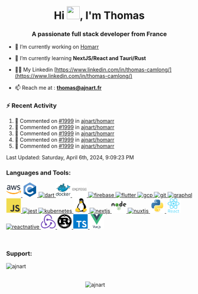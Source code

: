 <h1 align="center">Hi <img height="35px" src="https://raw.githubusercontent.com/MartinHeinz/MartinHeinz/master/wave.gif" width="35px"/>, I'm Thomas</h1>
<h3 align="center">A passionate full stack developer from France</h3>

- 🦞 I’m currently working on [Homarr](https://github.com/ajnart/homarr)

- 🌱 I’m currently learning **NextJS/React and Tauri/Rust**

- 👨‍💻 My Linkedin [https://www.linkedin.com/in/thomas-camlong/](https://www.linkedin.com/in/thomas-camlong/)

- 📫 Reach me at : **thomas@ajnart.fr**

### :zap: Recent Activity

<!--RECENT_ACTIVITY:start-->
1. 💬 Commented on [#1999](https://github.com/ajnart/homarr/pull/1999#issuecomment-2040735797) in [ajnart/homarr](https://github.com/ajnart/homarr)<br>
2. 💬 Commented on [#1999](https://github.com/ajnart/homarr/pull/1999#discussion_r1554373924) in [ajnart/homarr](https://github.com/ajnart/homarr)<br>
3. 💬 Commented on [#1999](https://github.com/ajnart/homarr/pull/1999#issuecomment-2040683232) in [ajnart/homarr](https://github.com/ajnart/homarr)<br>
4. 💬 Commented on [#1999](https://github.com/ajnart/homarr/pull/1999#discussion_r1554343609) in [ajnart/homarr](https://github.com/ajnart/homarr)<br>
5. 💬 Commented on [#1999](https://github.com/ajnart/homarr/pull/1999#discussion_r1554344106) in [ajnart/homarr](https://github.com/ajnart/homarr)<br>
<!--RECENT_ACTIVITY:end-->

<!--RECENT_ACTIVITY:last_update-->
Last Updated: Saturday, April 6th, 2024, 9:09:23 PM
<!--RECENT_ACTIVITY:last_update_end-->

<h3 align="left">Languages and Tools:</h3>
<p align="left"> <a href="https://aws.amazon.com" target="_blank" rel="noreferrer"> <img src="https://raw.githubusercontent.com/devicons/devicon/master/icons/amazonwebservices/amazonwebservices-original-wordmark.svg" alt="aws" width="40" height="40"/> </a> <a href="https://www.cprogramming.com/" target="_blank" rel="noreferrer"> <img src="https://raw.githubusercontent.com/devicons/devicon/master/icons/c/c-original.svg" alt="c" width="40" height="40"/> </a> <a href="https://dart.dev" target="_blank" rel="noreferrer"> <img src="https://www.vectorlogo.zone/logos/dartlang/dartlang-icon.svg" alt="dart" width="40" height="40"/> </a> <a href="https://www.docker.com/" target="_blank" rel="noreferrer"> <img src="https://raw.githubusercontent.com/devicons/devicon/master/icons/docker/docker-original-wordmark.svg" alt="docker" width="40" height="40"/> </a> <a href="https://expressjs.com" target="_blank" rel="noreferrer"> <img src="https://raw.githubusercontent.com/devicons/devicon/master/icons/express/express-original-wordmark.svg" alt="express" width="40" height="40"/> </a> <a href="https://firebase.google.com/" target="_blank" rel="noreferrer"> <img src="https://www.vectorlogo.zone/logos/firebase/firebase-icon.svg" alt="firebase" width="40" height="40"/> </a> <a href="https://flutter.dev" target="_blank" rel="noreferrer"> <img src="https://www.vectorlogo.zone/logos/flutterio/flutterio-icon.svg" alt="flutter" width="40" height="40"/> </a> <a href="https://cloud.google.com" target="_blank" rel="noreferrer"> <img src="https://www.vectorlogo.zone/logos/google_cloud/google_cloud-icon.svg" alt="gcp" width="40" height="40"/> </a> <a href="https://git-scm.com/" target="_blank" rel="noreferrer"> <img src="https://www.vectorlogo.zone/logos/git-scm/git-scm-icon.svg" alt="git" width="40" height="40"/> </a> <a href="https://graphql.org" target="_blank" rel="noreferrer"> <img src="https://www.vectorlogo.zone/logos/graphql/graphql-icon.svg" alt="graphql" width="40" height="40"/> </a> <a href="https://developer.mozilla.org/en-US/docs/Web/JavaScript" target="_blank" rel="noreferrer"> <img src="https://raw.githubusercontent.com/devicons/devicon/master/icons/javascript/javascript-original.svg" alt="javascript" width="40" height="40"/> </a> <a href="https://jestjs.io" target="_blank" rel="noreferrer"> <img src="https://www.vectorlogo.zone/logos/jestjsio/jestjsio-icon.svg" alt="jest" width="40" height="40"/> </a> <a href="https://kubernetes.io" target="_blank" rel="noreferrer"> <img src="https://www.vectorlogo.zone/logos/kubernetes/kubernetes-icon.svg" alt="kubernetes" width="40" height="40"/> </a> <a href="https://www.linux.org/" target="_blank" rel="noreferrer"> <img src="https://raw.githubusercontent.com/devicons/devicon/master/icons/linux/linux-original.svg" alt="linux" width="40" height="40"/> </a> <a href="https://nextjs.org/" target="_blank" rel="noreferrer"> <img src="https://cdn.worldvectorlogo.com/logos/nextjs-2.svg" alt="nextjs" width="40" height="40"/> </a> <a href="https://nodejs.org" target="_blank" rel="noreferrer"> <img src="https://raw.githubusercontent.com/devicons/devicon/master/icons/nodejs/nodejs-original-wordmark.svg" alt="nodejs" width="40" height="40"/> </a> <a href="https://nuxtjs.org/" target="_blank" rel="noreferrer"> <img src="https://www.vectorlogo.zone/logos/nuxtjs/nuxtjs-icon.svg" alt="nuxtjs" width="40" height="40"/> </a> <a href="https://www.python.org" target="_blank" rel="noreferrer"> <img src="https://raw.githubusercontent.com/devicons/devicon/master/icons/python/python-original.svg" alt="python" width="40" height="40"/> </a> <a href="https://reactjs.org/" target="_blank" rel="noreferrer"> <img src="https://raw.githubusercontent.com/devicons/devicon/master/icons/react/react-original-wordmark.svg" alt="react" width="40" height="40"/> </a> <a href="https://reactnative.dev/" target="_blank" rel="noreferrer"> <img src="https://reactnative.dev/img/header_logo.svg" alt="reactnative" width="40" height="40"/> </a> <a href="https://redux.js.org" target="_blank" rel="noreferrer"> <img src="https://raw.githubusercontent.com/devicons/devicon/master/icons/redux/redux-original.svg" alt="redux" width="40" height="40"/> </a> <a href="https://www.rust-lang.org" target="_blank" rel="noreferrer"> <img src="https://raw.githubusercontent.com/devicons/devicon/master/icons/rust/rust-plain.svg" alt="rust" width="40" height="40"/> </a> <a href="https://www.typescriptlang.org/" target="_blank" rel="noreferrer"> <img src="https://raw.githubusercontent.com/devicons/devicon/master/icons/typescript/typescript-original.svg" alt="typescript" width="40" height="40"/> </a> <a href="https://vuejs.org/" target="_blank" rel="noreferrer"> <img src="https://raw.githubusercontent.com/devicons/devicon/master/icons/vuejs/vuejs-original-wordmark.svg" alt="vuejs" width="40" height="40"/> </a> </p>

<a href="https://trackgit.com">
<img style="visibility:hidden" src="https://us-central1-trackgit-analytics.cloudfunctions.net/token/ping/l3liehrqx15grnsyatl3" alt="trackgit-views" />
</a>
<h3 align="left">Support:</h3>
<p><a href="https://ko-fi.com/ajnart"> <img align="left" src="https://cdn.ko-fi.com/cdn/kofi3.png?v=3" height="50" width="210" alt="ajnart" /></a></p><br><br>

<p>&nbsp;<img align="center" src="https://github-readme-stats.vercel.app/api?username=ajnart&show_icons=true&theme=tokyonight&locale=en" alt="ajnart" /></p>
